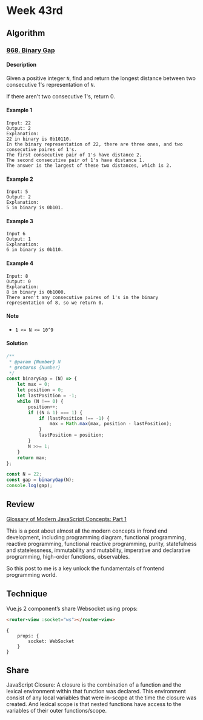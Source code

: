 # Week 43rd
## Algorithm
### [868. Binary Gap](https://leetcode.com/problems/binary-gap/description/)

#### Description
Given a positive integer `N`, find and return the longest distance between two consecutive 1's representation of `N`.  

If there aren't two consecutive 1's, return 0.  

#### Example 1
```
Input: 22
Output: 2
Explanation: 
22 in binary is 0b10110.
In the binary representation of 22, there are three ones, and two consecutive paires of 1's.
The first consecutive pair of 1's have distance 2.
The second consecutive pair of 1's have distance 1.
The answer is the largest of these two distances, which is 2.
```

#### Example 2
```
Input: 5
Output: 2
Explanation:
5 in binary is 0b101.
```

#### Example 3
```
Input 6
Output: 1
Explanation:
6 in binary is 0b110.
```

#### Example 4
```
Input: 8
Output: 0
Explanation:
8 in binary is 0b1000.
There aren't any consecutive paires of 1's in the binary representation of 8, so we return 0.
```

#### Note
- `1 <= N <= 10^9`

#### Solution
```javascript
/**
 * @param {Number} N
 * @returns {Number}
 */
const binaryGap = (N) => {
	let max = 0;
	let position = 0;
	let lastPosition = -1;
	while (N !== 0) {
		position++;
		if ((N & 1) === 1) {
			if (lastPosition !== -1) {
				max = Math.max(max, position - lastPosition);
			}
			lastPosition = position;
		}
		N >>= 1;
	}
	return max;
};

const N = 22;
const gap = binaryGap(N);
console.log(gap);
```

## Review
[Glossary of Modern JavaScript Concepts: Part 1](https://auth0.com/blog/glossary-of-modern-javascript-concepts/)  

This is a post about almost all the modern concepts in frond end development, including programming diagram, functional programming, reactive programming, functional reactive programming, purity, statefulness and statelessness, immutability and mutability, imperative and declarative programming, high-order functions, observables.  

So this post to me is a key unlock  the fundamentals of frontend programming world. 

## Technique
Vue.js 2 component’s share Websocket using props:
```html
<router-view :socket="ws"></router-view>
```

```vue
{
	props: {
		socket: WebSocket
	}
}
```

## Share
JavaScript Closure: A closure is the combination of a function and the lexical environment within that function was declared. This environment consist of any local variables that were in-scope at the time the closure was created. And lexical scope is that nested functions have access to the variables of their outer functions/scope.